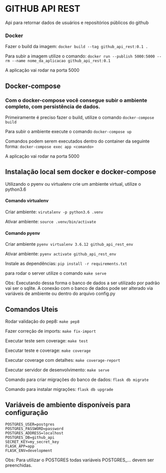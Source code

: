 # GITHUB API REST
Api para retornar dados de usuários e repositórios públicos do github

### Docker
Fazer o build da imagem: `docker build --tag github_api_rest:0.1 .`

Para subir a imagem utilize o comando:
`docker run --publish 5000:5000 --rm --name nome_da_aplicacao github_api_rest:0.1`

A aplicação vai rodar na porta 5000

## Docker-compose
### Com o docker-compose você consegue subir o ambiente completo, com persistência de dados.

Primeiramente é preciso fazer o build, utilize o comando `docker-compose build`

Para subir o ambiente execute o comando `docker-compose up`

Comandos podem serem executados dentro do container da seguinte forma: `docker-compose exec app <comando>`

A aplicação vai rodar na porta 5000

## Instalação local sem docker e docker-compose
Utilizando o pyenv ou virtualenv crie um ambiente virtual, utilize o python3.6

#### Comando virtualenv
Criar ambiente: `virutalenv -p python3.6 .venv`

Ativar ambiente: `source .venv/bin/activate`

#### Comando pyenv
Criar ambiente `pyenv virtualenv 3.6.12 github_api_rest_env`

Ativar ambiente: `pyenv activate github_api_rest_env`

Instale as dependências: `pip install -r requirements.txt`

para rodar o server utilize o comando `make serve`

Obs: Executando dessa forma o banco de dados a ser utilizado por padrão vai ser o sqlite.
A conexão com o banco de dados pode ser alterado via variáveis de ambiente ou dentro do arquivo config.py

## Comandos Uteis

Rodar validação do pep8: `make pep8`

Fazer correção de imports: `make fix-import`

Executar teste sem coverage: `make test`

Executar teste e coverage: `make coverage`

Executar coverage com detalhes: `make coverage-report`

Executar servidor de desenvolvimento: `make serve`

Comando para criar migrações do banco de dados: `flask db migrate`

Comando para instalar migrações: `flask db upgrade`


## Variáveis de ambiente disponíveis para configuração
```
POSTGRES_USER=postgres
POSTGRES_PASSWORD=password
POSTGRES_ADDRESS=localhost
POSTGRES_DB=github_api
SECRET_KEY=my_secret_key
FLASK_APP=app
FLASK_ENV=development
```
Obs: Para utilizar o POSTGRES todas variáveis POSTGRES_... devem ser preenchidas.
